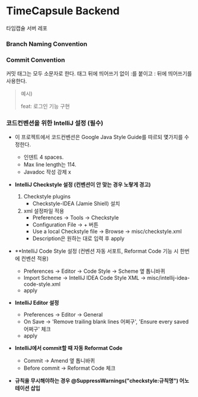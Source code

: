 # TimeCapsule Backend
타임캡슐 서버 레포

### Branch Naming Convention

### Commit Convention

커밋 태그는 모두 소문자로 한다. 태그 뒤에 띄어쓰기 없이 :를 붙이고 : 뒤에 띄어쓰기를 사용한다.
> 예시)
>
> feat: 로그인 기능 구현

### 코드컨벤션을 위한 IntelliJ 설정 (필수)

- 이 프로젝트에서 코드컨벤션은 Google Java Style Guide를 따르되 몇가지를 수정한다.
    - 인덴트 4 spaces.
    - Max line length는 114.
    - Javadoc 작성 강제 x

- **IntelliJ Checkstyle 설정 (컨벤션이 안 맞는 경우 노랗게 경고)**
    1. Checkstyle plugins
        - Checkstyle-IDEA (Jamie Shiell) 설치
    2. xml 설정파일 적용
        - Preferences -> Tools -> Checkstyle
        - Configuration File -> + 버튼
        - Use a local Checkstyle file -> Browse -> misc/checkstyle.xml
        - Description은 원하는 대로 입력 후 apply

- **IntelliJ Code Style 설정 (컨벤션 자동 서포트, Reformat Code 기능 시 한번에 컨벤션 적용)
    - Preferences -> Editor -> Code Style -> Scheme 옆 톱니바퀴
    - Import Scheme -> IntelliJ IDEA Code Style XML -> misc/intellij-idea-code-style.xml
    - apply

- **IntelliJ Editor 설정**
    - Preferences -> Editor -> General
    - On Save -> 'Remove trailing blank lines 어쩌구', 'Ensure every saved 어쩌구' 체크
    - apply

- **IntelliJ에서 commit할 때 자동 Reformat Code**
    - Commit -> Amend 옆 톱니바퀴
    - Before commit -> Reformat Code 체크
- **규칙을 무시해야하는 경우 @SuppressWarnings("checkstyle:규칙명") 어노테이션 삽입**
